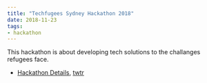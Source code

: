 ```yaml
---
title: "Techfugees Sydney Hackathon 2018"
date: 2018-11-23
tags:
- hackathon
---
```


This hackathon is about developing tech solutions to the challanges refugees face.

- [Hackathon Details](https://www.eventbrite.com.au/e/techfugees-sydney-hackathon-in-blacktown-2018-tickets-50896768605), [twtr](https://twitter.com/techfugeesaust1)